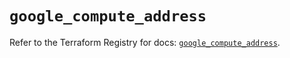 # `google_compute_address`

Refer to the Terraform Registry for docs: [`google_compute_address`](https://registry.terraform.io/providers/hashicorp/google-beta/5.14.0/docs/resources/google_compute_address).
